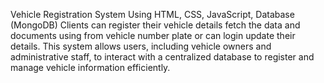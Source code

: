 Vehicle Registration System
Using HTML, CSS, JavaScript, Database (MongoDB)
Clients can register their vehicle details fetch the data and documents using from vehicle number
plate or can login update their details. This system allows users, including vehicle owners and administrative staff, to interact with a
centralized database to register and manage vehicle information efficiently.

